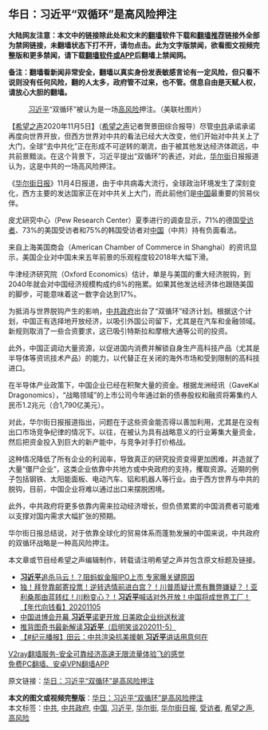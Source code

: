  <h2>华日：习近平“双循环”是高风险押注</h2> <p class="notice"><b>大陆网友注意：本文中的链接除此处和文末的<a href="https://github.com/bannedbook/fanqiang" >翻墙</a>软件下载和<a href="https://github.com/killgcd/justmysocks/blob/master/README.md">翻墙推荐</a>链接外全部为禁网链接，未翻墙状态下打不开，请勿点击。此为文字版禁闻，欲看图文视频完整版和更多禁闻，请下载<a href="https://github.com/bannedbook/fanqiang">翻墙软件或APP</a>后翻墙上禁闻网。</p><p>备注：翻墙看新闻非常安全，翻墙以真实身份发表敏感言论有一定风险，但只看不说则没有任何风险，翻的人太多，政府管不过来，也不管。信息自由是天赋人权，请放心大胆的翻墙。</b></p>  <div class="entry"> <figure><figcaption><a href="https://www.bannedbook.org/bnews/tag/%e4%b9%a0%e8%bf%91%e5%b9%b3/" class="st_tag internal_tag" rel="tag" title="标签 习近平 下的日志">习近平</a>“双循环”被认为是一场<a href="https://www.bannedbook.org/bnews/tag/%E9%AB%98%E9%A3%8E%E9%99%A9/" class="st_tag internal_tag" rel="tag" title="标签 高风险 下的日志">高风险</a>押注。（美联社图片）</figcaption></figure> <p>【<span class='wp_keywordlink_affiliate'><a href="https://www.soundofhope.org" title="希望之声" target="_blank">希望之声</a></span>2020年11月5日】（<a href="https://www.bannedbook.org/bnews/tag/%e5%b8%8c%e6%9c%9b%e4%b9%8b%e5%a3%b0/" class="st_tag internal_tag" rel="tag" title="标签 希望之声 下的日志">希望之声</a>记者贺景田综合报导）尽管<a href="https://www.bannedbook.org/bnews/tag/%e4%b8%ad%e5%85%b1/" class="st_tag internal_tag" rel="tag" title="标签 中共 下的日志">中共</a>承诺承诺再度向世界开放，但西方世界对中共的看法已经大大改变，他们开始对中共关上了大门，全球“去中共化”正在形成不可逆转的潮流，由于被其他发达经济体疏远，中共前景黯淡。在这个背景下，习近平提出“双循环”的表述，对此，<a href="https://www.bannedbook.org/bnews/tag/%e5%8d%8e%e5%b0%94%e8%a1%97/" class="st_tag internal_tag" rel="tag" title="标签 华尔街 下的日志">华尔街</a>日报报道认为，这是中共的一场高风险押注。</p> <p>《<a href="https://www.bannedbook.org/bnews/tag/%e5%8d%8e%e5%b0%94%e8%a1%97%e6%97%a5%e6%8a%a5/" class="st_tag internal_tag" rel="tag" title="标签 华尔街日报 下的日志">华尔街日报</a>》11月4日报道，由于中共病毒大流行，全球政治环境发生了深刻变化，西方主要的发达国家正在对中共关上大门，而此前他们是<span class='wp_keywordlink_affiliate'><a href="https://www.bannedbook.org/" title="中国" target="_blank">中国</a></span>最重要的贸易伙伴。</p> <p>皮尤研究中心（Pew Research Center）夏季进行的调查显示，71%的德国<a href="https://www.bannedbook.org/bnews/tag/%E5%8F%97%E8%AE%BF%E8%80%85/" class="st_tag internal_tag" rel="tag" title="标签 受访者 下的日志">受访者</a>、73%的美国受访者和75%的韩国受访者对<a href="https://www.bannedbook.org/bnews/tag/%E4%B8%AD%E5%9B%BD/" class="st_tag internal_tag" rel="tag" title="标签 中国 下的日志">中国</a>（中共）持有负面看法。</p>  <p>来自上海美国商会（American Chamber of Commerce in Shanghai）的资讯显示，美国企业对中国未来五年前景的乐观程度较2018年大幅下滑。</p> <p>牛津经济研究院（Oxford Economics）估计，单是与美国的重大经济脱钩，到2040年就会对中国经济规模构成约8%的拖累。如果其他发达经济体也跟随美国的脚步，可能意味着这一数字会达到17%。</p> <p>为抵消与世界脱钩产生的影响，<a href="https://www.bannedbook.org/bnews/tag/%e4%b8%ad%e5%85%b1%e6%94%bf%e5%ba%9c/" class="st_tag internal_tag" rel="tag" title="标签 中共政府 下的日志">中共政府</a>出台了“双循环”经济计划。根据这个计划，中国正有选择地开放经济，以吸引外国公司留下，尤其是在汽车和金融领域。新规则取消了一些合资要求，这已吸引特斯拉和摩根大通等公司的投资。</p>  <p>此外，中国正调动大量资源，以促进国内消费并解锁自身生产高科技产品（尤其是半导体等资讯技术产品）的能力，以代替正在关闭的海外市场和受到限制的高科技进口。</p> <p>在半导体产业政策下，中国企业已经在积聚大量的资金。根据龙洲经讯（GaveKal Dragonomics），“战略领域”的上市公司今年通过新的债券股权和融资将筹集约人民币1.2兆元（合1,790亿美元）。</p> <p>对此，华尔街日报报道指出，问题在于这些资金能否得以善加利用，尤其是在没有出口市场竞争纪律的情况下。以往，在被认为具有战略意义的行业筹集大量资金，然后把资金投入到巨大的新产能中，与竞争对手打价格战。</p>  <p>这种情况降低了所有企业的利润率，导致真正的研究投资变得更加困难，并造就了大量“僵尸企业”，这类企业依靠中共地方或中央政府的支持，攫取资源。近期的例子包括钢铁、太阳能面板、电动汽车、铝和机器人等行业。由于西方世界与中共的脱钩，目前，中国企业将难以通过出口来摆脱困境。</p> <p>此外，中共政府将更多依靠内需来拉动经济增长，但负债累累的中国消费者可能难以支撑对国内需求大幅扩张的预期。</p> <p>华尔街日报总结说，对于依靠全球化的贸易体系而蓬勃发展的中国来说，中共政府的双循环战略是一种高风险押注。</p>  <p>本文章或节目经希望之声编辑制作，转载请注明希望之声并包含原文标题及链接。</p> <ul class='op-related-articles' title='相关阅读'> <li><a href='https://www.bannedbook.org/bnews/finance/20201106/1426527.html' target='_blank'><b>习近平</b>追杀马云！？阻蚂蚁金服IPO上市 专家曝关键原因</a></li> <li><a href='https://www.bannedbook.org/bnews/taiwannews/20201105/1426410.html' target='_blank'>独！拜登靠邮寄投票！逆转选情前进白宫？！川普质疑计票有舞弊嫌疑？！亚利桑那由蓝转红！川粉变心？！<b>习近平</b>喊话对外开放！中国将成世界工厂！【年代向钱看】20201105</a></li> <li><a href='https://www.bannedbook.org/bnews/headline/20201105/1426301.html' target='_blank'>中国进博会开幕 <b>习近平</b>诺更开放 日美欧企业纷送秋波</a></li> <li><a href='https://www.bannedbook.org/bnews/bannedvideo/20201105/1426256.html' target='_blank'>推背图奇书最新解读<b>习近平</b>（启明笑谈202011-5）</a></li> <li><a href='https://www.bannedbook.org/bnews/bannedvideo/20201105/1426249.html' target='_blank'>【#纪元播报】田云：中共渲染抗美援朝 <b>习近平</b>讲话用意何在</a></li> </ul> <p class="texttj"> <a href="https://www.bannedbook.org/forum23/topic22702.html" target="_blank">V2ray翻墙服务-安全可靠经济高速无限流量体验飞的感觉</a><br/> <a href="https://github.com/bannedbook/fanqiang/wiki/%E7%A6%81%E9%97%BB%E7%BD%91%E5%AE%89%E5%8D%93%E7%BF%BB%E5%A2%99%E6%96%B0%E9%97%BBAPP" target="_blank">免费PC翻墙、安卓VPN翻墙APP</a></p><p>原文链接：<a class="src_link"  href="https://www.soundofhope.org/post/439756" target="_blank">华日：习近平“双循环”是高风险押注</a></p><a name='sharetosocial'></a>       <div><b>本文的图文或视频完整版</b>：<a href='https://www.bannedbook.org/bnews/comments/20201106/1426531.html'>华日：习近平“双循环”是高风险押注</a></div>  </div><!--END ENTRY--> <div class="postfooter"> <div>本文标签：<a href="https://www.bannedbook.org/bnews/tag/%e4%b8%ad%e5%85%b1/" rel="tag">中共</a>, <a href="https://www.bannedbook.org/bnews/tag/%e4%b8%ad%e5%85%b1%e6%94%bf%e5%ba%9c/" rel="tag">中共政府</a>, <a href="https://www.bannedbook.org/bnews/tag/%E4%B8%AD%E5%9B%BD/" rel="tag">中国</a>, <a href="https://www.bannedbook.org/bnews/tag/%e4%b9%a0%e8%bf%91%e5%b9%b3/" rel="tag">习近平</a>, <a href="https://www.bannedbook.org/bnews/tag/%e5%8d%8e%e5%b0%94%e8%a1%97/" rel="tag">华尔街</a>, <a href="https://www.bannedbook.org/bnews/tag/%e5%8d%8e%e5%b0%94%e8%a1%97%e6%97%a5%e6%8a%a5/" rel="tag">华尔街日报</a>, <a href="https://www.bannedbook.org/bnews/tag/%E5%8F%97%E8%AE%BF%E8%80%85/" rel="tag">受访者</a>, <a href="https://www.bannedbook.org/bnews/tag/%e5%b8%8c%e6%9c%9b%e4%b9%8b%e5%a3%b0/" rel="tag">希望之声</a>, <a href="https://www.bannedbook.org/bnews/tag/%E9%AB%98%E9%A3%8E%E9%99%A9/" rel="tag">高风险</a></div>  </div><!--END POSTFOOTER--> 